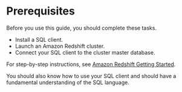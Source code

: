 # Prerequisites<a name="c-dev-guide-prereqs"></a>

Before you use this guide, you should complete these tasks\.<a name="ul_vpv_yd1_n3"></a>
+ Install a SQL client\.
+ Launch an Amazon Redshift cluster\.
+ Connect your SQL client to the cluster master database\.

For step\-by\-step instructions, see [Amazon Redshift Getting Started](https://docs.aws.amazon.com/redshift/latest/gsg/)\.

You should also know how to use your SQL client and should have a fundamental understanding of the SQL language\.